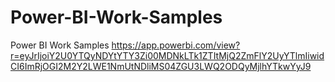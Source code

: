 # Power-BI-Work-Samples
Power BI Work Samples
https://app.powerbi.com/view?r=eyJrIjoiY2U0YTQyNDYtYTY3Zi00MDNkLTk1ZTItMjQ2ZmFlY2UyYTlmIiwidCI6ImRjOGI2M2Y2LWE1NmUtNDliMS04ZGU3LWQ2ODQyMjlhYTkwYyJ9
